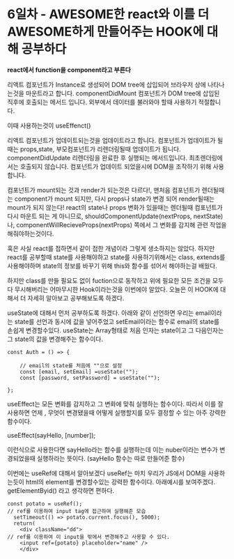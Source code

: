 # 6일차 - AWESOME한 react와 이를 더 AWESOME하게 만들어주는 HOOK에 대해 공부하다

**react에서 function을 component라고 부른다**

리액트 컴포넌트가 Instance로 생성되어 DOM tree에 삽입되어 브라우저 상에 나타나는것을 마운트라고 합니다.
componentDidMount
컴포넌트가 DOM tree에 삽입된 직후에 호출되는 메서드 입니다. 외부에서 데이터를 불러와야 할때 사용하기 적절합니다.

이때 사용하는것이 useEffenct()


리액트 컴포넌트가 업데이트되는것을 업데이트라고 합니다. 
컴포넌트가 업데이트가 될때는 props,state, 부모컴포넌트가 리렌더링될때 업데이트가 됩니다.
componentDidUpdate
리렌더링을 완료한 후 실행되는 메서드입니다. 최초렌더링에서는 호출되지 않습니다. 컴포넌트가 업데이트 되었을시에 DOM을 조작하기 위해 사용합니다.

컴포넌트가 mount되는 것과 render가 되는것은 다르다!, 맨처음 컴포넌트가 렌더될때는 component가 mount 되지만, 다시 props나 state가 변경 되어 render될때는 mount가 되지 않는다!
react의 state나 props 변화가 있을때는 렌더될때 컴포넌트가 다시 마운트 되는 게 아니므로, shouldComponentUpdate(nextProps, nextState) 나, componentWillRecieveProps(nextProps) 쪽에서 그 변화를 감지해 관련 작업을 해줘야하는것이다.



훅은 사실 react를 접하면서 같이 접한 개념이라 그렇게 생소하지는 않았다. 하지만
react를 공부할때 state를 사용해야하고 state를 사용하기위해서는 class, extends를
사용해야하며 state의 정보를 바꾸기 위해 this와 함수를 섞어서 해야하는걸 배웠다.

하지만 class를 만들 필요도 없이 fuction으로 동작하고 위에 필요한 모든 조건을 모두다
무시해버리는 어마무시한 Hook이라는것을 이번에야 알았다. 오늘은 이 HOOK에 대해서
더 자세히 알아보고 공부해보도록 하겠다.

useState에 대해서 먼저 공부하도록 하겠다.
아래와 같이 선언하면 우리는 email이라는 state를 선언과 동시에 값을 넣어주었고
setEmail이라는 함수로 email의 state를 손쉽게 변경할수있다. useState는 Array형태로
처음 인자는 state이고 그 다음인자는 그 state의 값을 변경해주는 함수이다.

```
const Auth = () => {

	// email의 state를 처음에 ""으로 설정
    const [email, setEmail] =useState("");
    const [password, setPassword] = useState("");

};
```

useEffect는 모든 변화를 감지하고 그 변화에 맞춰 실행하는 함수이다.
따라서 이를 잘 사용하면 언제 , 무엇이 변경됐을때 어떻게 실행할지를 모두 결정할 수 있는
아주 강력한 함수이다.

useEffect(sayHello, [number]);

이런식으로 사용한다면 sayHello라는 함수를 실행하는데 이는 nuber이라는
변수가 변경되었을때 실행하라는 뜻이다. (sayHello 함수는 따로 만들어준 함수)


이번에는 useRef에 대해서 알아보겠다 useRef는 마치 우리가 JS에서
DOM을 사용하는듯이 html의 element를 변경할수있는 강력한 함수이다.
아래예시를 보여주겠다. getElementByid() 라고 생각하면 편하다.

```
const potato = useRef();
// ref를 이용하여 input tag에 접근하여 실행해준 모습
  setTimeout(() => potato.current.focus(), 5000);
  return(
    <div className="dd"> 
// ref를 이용하여 이 input을 밖에서 변경해주고 사용할 수 있다.
    <input ref={potato} placeholder="name" />
    </div>
```
